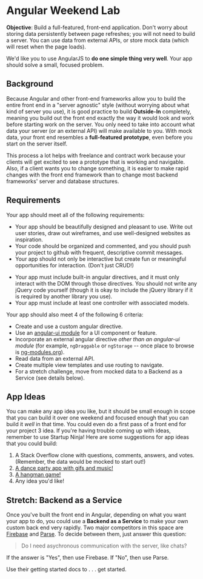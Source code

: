 # Angular Weekend Lab

**Objective**: Build a full-featured, front-end application. Don't worry about storing data persistently between page refreshes; you will not need to build a server. You can use data from external APIs, or store mock data (which will reset when the page loads).

We'd like you to use AngularJS to **do one simple thing very well**.  Your app should solve a small, focused problem.  

## Background

Because Angular and other front-end frameworks allow you to build the entire front end in a "server agnostic" style (without worrying about what kind of server you use), it is good practice to build **Outside-In** completely, meaning you build out the front end exactly the way it would look and work before starting work on the server. You only need to take into account what data your server (or an external API) will make available to you. With mock data, your front end resembles a **full-featured prototype**, even before you start on the server itself. 

This process a lot helps with freelance and contract work because your clients will get excited to see a prototype that is working and navigable. Also, if a client wants you to change something, it is easier to make rapid changes with the front end framework than to change most backend frameworks' server and database structures. 

## Requirements

Your app should meet all of the following requirements:

* Your app should be beautifully designed and pleasant to use. Write out user stories, draw out wireframes, and use well-designed websites as inspiration. 
* Your code should be organized and commented, and you should push your project to github with frequent, descriptive commit messages.
* Your app should not only be interactive but create fun or meaningful opportunities for interaction. (Don't just CRUD!)  
<!-- @TODO ^ check in with group -->
* Your app must include built-in angular directives, and it must only interact with the DOM through those directives. You should not write any jQuery code yourself (though it is okay to include the jQuery library if it is required by another library you use).
* Your app must include at least one controller with associated models.

Your app should also meet 4 of the following 6 criteria:

* Create and use a custom angular directive.
* Use an <a href="https://angular-ui.github.io">angular-ui module</a> for a UI component or feature.
* Incorporate an external angular directive *other than an angular-ui module* (for example, `ngDraggable` or `ngStorage` -- once place to browse is <a href="http://ngmodules.org" target="_blank">ng-modules.org</a>).
* Read data from an external API. 
* Create multiple view templates and use routing to navigate.
* For a stretch challenge, move from mocked data to a Backend as a Service (see details below).

## App Ideas

You can make any app idea you like, but it should be small enough in scope that you can build it over one weekend and focused enough that you can build it *well* in that time. You could even do a first pass of a front end for your project 3 idea. If you're having trouble coming up with ideas, remember to use Startup Ninja! Here are some suggestions for app ideas that you could build:

1. A Stack Overflow clone with questions, comments, answers, and votes. (Remember, the data would be mocked to start out!)
1. <a href="https://github.com/sf-wdi-19-20/angular_party" target="_blank">A dance party app with gifs and music!</a>
1. <a href="https://github.com/sf-wdi-19-20/angular_hangman" target="_blank">A hangman game!</a>
1. Any idea you'd like!

## Stretch: Backend as a Service

Once you've built the front end in Angular, depending on what you want your app to do, you could use a **Backend as a Service** to make your own custom back end very rapidly. Two major competitors in this space are <a href="https://www.firebase.com" target="_blank">Firebase</a> and <a href="https://parse.com" target="_blank">Parse</a>. To decide between them, just answer this question:

> Do I need asychronous communication with the server, like chats?

If the answer is "Yes", then use Firebase. If "No", then use Parse.

Use their getting started docs to . . . get started.
